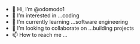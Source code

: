 - 👋 Hi, I’m @odomodo1
- 👀 I’m interested in ...coding
- 🌱 I’m currently learning ...software engineering 
- 💞️ I’m looking to collaborate on ...building projects
- 📫 How to reach me ...

<!---
odomodo1/odomodo1 is a ✨ special ✨ repository because its `README.md` (this file) appears on your GitHub profile.
You can click the Preview link to take a look at your changes.
--->
